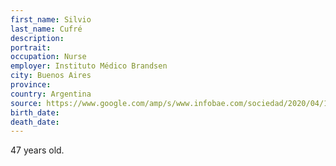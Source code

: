 ```yaml
---
first_name: Silvio
last_name: Cufré
description: 
portrait: 
occupation: Nurse
employer: Instituto Médico Brandsen
city: Buenos Aires
province: 
country: Argentina
source: https://www.google.com/amp/s/www.infobae.com/sociedad/2020/04/18/coronavirus-en-argentina-murio-un-enfermero-que-trabajaba-en-el-sanatorio-donde-fallecio-el-padre-de-walter-montillo-y-ya-son-130-las-victimas-en-el-pais/%3foutputType=amp-type
birth_date: 
death_date: 
---
```


47 years old.